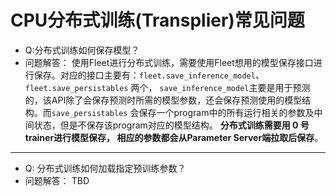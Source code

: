 # CPU分布式训练(Transplier)常见问题

- Q:分布式训练如何保存模型？
- 问题解答：
使用Fleet进行分布式训练，需要使用Fleet想用的模型保存接口进行保存。对应的接口主要有：`fleet.save_inference_model`、`fleet.save_persistables` 两个， `save_inference_model`主要是用于预测的，该API除了会保存预测时所需的模型参数，还会保存预测使用的模型结构。而`save_persistables` 会保存一个program中的所有运行相关的参数及中间状态，但是不保存该program对应的模型结构。 **分布式训练需要用 0 号 trainer进行模型保存， 相应的参数都会从Parameter Server端拉取后保存**。

------------

- Q: 分布式训练如何加载指定预训练参数？
- 问题解答：
TBD


